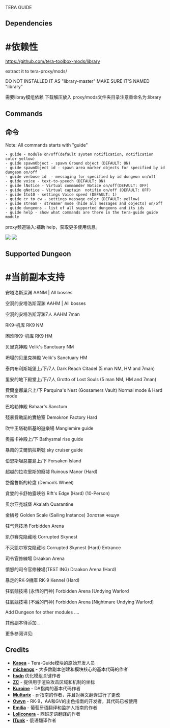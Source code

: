 TERA  GUIDE
## Dependencies

# #依赖性



https://github.com/tera-toolbox-mods/library

extract it to tera-proxy/mods/

DO NOT INSTALLED IT AS "library-master" MAKE SURE IT'S NAMED "library"



需要libray模组依赖 下载解压放入 proxy/mods文件夹目录注意重命名为:library

## Commands

## 命令

Note: All commands starts with "guide"


    - guide - module on/off(default system notification, notification color yellow)
    - guide spawnObject - spawn Ground object (DEFAULT: ON)
    - guide spawnObject id - spawn area marker objects for specified by id dungeon on/off
    - guide verbose id	- messaging for specified by id dungeon on/off
    - guide voice - text-to-speech (DEFAULT: ON)
    - guide lNotice - Virtual commander Notice on/off(DEFAULT: OFF)
    - guide gNotice - Virtual captain  notifie on/off (DEFAULT: OFF)
    - guide 1to10 - settings Voice speed (DEFAULT: 1)
    - guide cr to cw - settings message color (DEFAULT: yellow)
    - guide stream - streamer mode (hide all messages and objects) on/off
    - guide dungeons - list of all supported dungeons and its ids	
    - guide help - show what commands are there in the tera-guide guide module


proxy频道输入:補助 help，获取更多使用信息。 

<img src=https://i.imgur.com/iCPqTsz.png>
<img src=https://i.imgur.com/5LMpyp4.png>



## Supported Dungeon

# #当前副本支持


安塔洛斯深渊           AANM | All bosses

空洞的安塔洛斯深渊     AAHM | All bosses

空洞的安塔洛斯深渊7人  AAHM 7man

RK9-机库               RK9 NM

困难RK9-机库           RK9 HM

贝里克神殿             Velik's Sanctuary NM

坍塌的贝里克神殿       Velik's Sanctuary HM

泰内布利斯城堡上/下/7人 Dark Reach Citadel (5 man NM, HM and 7man)

里安的地下殿堂上/下/7人 Grotto of Lost Souls (5 man NM, HM and 7man)
 
費爾奎娜巢穴上/下       Parquina's Nest (Gossamers Vault)  Normal mode & Hard mode

巴哈勒神殿              Bahaar's Sanctum

殘暴費勒諾的實驗室      Demokron Factory Hard

吹牛王塔勒斯基的遊樂場  Manglemire guide

奧露卡神殿上/下         Bathysmal rise guide

暴風的艾爾凱拉斯號      sky cruiser guide

伯恩斯坦惡靈島上/下     Forsaken Island

超越的拉坎里斯的廢墟    Ruinous Manor (Hard)

岱魔鲁斯的轮盘          (Demon’s Wheel)

貪婪的卡舒帕露峽谷      Rift's Edge (Hard) (10-Person)

贝尔亚克城堡            Akalath Quarantine

金鳞号                  Golden Scale (Sailing Instance)       Золотая чешуя

狂气竞技场              Forbidden Arena

凯尔赛克隐藏地          Corrupted Skynest

不灭凯尔塞克隐藏地      Corrupted Skynest (Hard) Entrance

司令官修練場            Draakon Arena 
 
憤怒的司令官修練場(TEST ING)      Draakon Arena (Hard) 

暴走的RK-9機庫          RK-9 Kennel (Hard)	

狂氣競技場 [永恆的鬥神] Forbidden Arena [Undying Warlord

狂氣競技場 [不滅的鬥神] Forbidden Arena [Nightmare Undying Warlord]
                         

Add Dungeon for other modules ....

其他副本待添加....


更多参阅详见: 

## Credits
- **[Kasea](https://github.com/Kaseaa)** - Tera-Guide模块的原始开发人员
- **[michengs](https://github.com/michengs)** - 大多数副本创建和模块核心的基本代码的作者
- **[hsdn]( https://github.com/hsdn/tera-guide)** 优化模组关键作者
- **[ZC](https://github.com/tera-mod)** - 提供用于渲染攻击区域和机制的坐标
- **[Kuroine](https://github.com/Kuroine)** - DA指南的基本代码作者
- **[Multarix](https://github.com/Multarix)** - pr指南的作者，并且对英文翻译进行了更改
- **[Owyn](https://github.com/Owyn)** - RK-9，AA和GV的出色指南的开发者，其代码已被使用
- **[Emilia](https://github.com/emilia-s2)** - 葡萄牙语翻译和监护人指南的作者
- **[Loliconera](https://github.com/Loliconera)** - 西班牙语翻译的作者
- **[ITunk](https://github.com/GrafNikola)** - 俄语翻译作者
